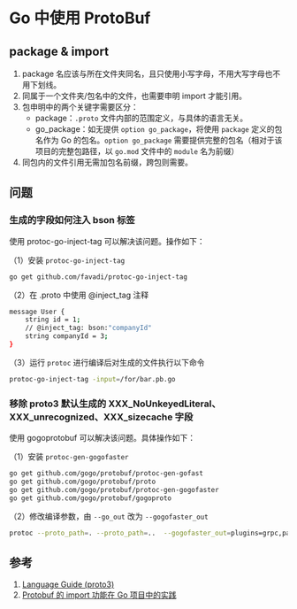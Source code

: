 # Go 中使用 ProtoBuf

## package & import

1. package 名应该与所在文件夹同名，且只使用小写字母，不用大写字母也不用下划线。
2. 同属于一个文件夹/包名中的文件，也需要申明 import 才能引用。
3. 包申明中的两个关键字需要区分：
   * package：`.proto` 文件内部的范围定义，与具体的语言无关。
   * go\_package：如无提供 `option go_package`，将使用 `package` 定义的包名作为 Go 的包名。`option go_package` 需要提供完整的包名（相对于该项目的完整包路径，以 `go.mod` 文件中的 `module` 名为前缀）
4. 同包内的文件引用无需加包名前缀，跨包则需要。

## 问题

### 生成的字段如何注入 bson 标签

使用 protoc-go-inject-tag 可以解决该问题。操作如下：

（1）安装 `protoc-go-inject-tag`

```bash
go get github.com/favadi/protoc-go-inject-tag
```

（2）在 .proto 中使用 @inject\_tag 注释

```bash
message User {
    string id = 1;
    // @inject_tag: bson:"companyId"
    string companyId = 3;
}
```

（3）运行 `protoc` 进行编译后对生成的文件执行以下命令

```bash
protoc-go-inject-tag -input=/for/bar.pb.go
```

### 移除 proto3 默认生成的 XXX\_NoUnkeyedLiteral、XXX\_unrecognized、XXX\_sizecache 字段

使用 gogoprotobuf 可以解决该问题。具体操作如下：

（1）安装 `protoc-gen-gogofaster`

```bash
go get github.com/gogo/protobuf/protoc-gen-gofast
go get github.com/gogo/protobuf/proto
go get github.com/gogo/protobuf/protoc-gen-gogofaster
go get github.com/gogo/protobuf/gogoproto
```

（2）修改编译参数，由 `--go_out` 改为 `--gogofaster_out`

```bash
protoc --proto_path=. --proto_path=..  --gogofaster_out=plugins=grpc,paths=source_relative:${PROTOCOL_DIR} *.proto
```

## 参考

1. [Language Guide \(proto3\)](https://developers.google.com/protocol-buffers/docs/proto3#packages)
2. [Protobuf 的 import 功能在 Go 项目中的实践](https://studygolang.com/articles/25743)

